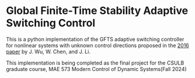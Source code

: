 # Global Finite-Time Stability Adaptive Switching Control

This is a python implementation of the GFTS adaptive switching controller for
nonlinear systems with unknown control directions proposed in the 
[2016 paper](https://doi.org/10.1016/j.automatica.2016.03.005) by J. Wu,
W. Chen, and J. Li.

This implementation is being completed as the final project for the CSULB
graduate course, MAE 573 Modern Control of Dynamic Systems(Fall 2024) 
